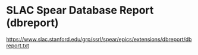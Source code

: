 # SLAC Spear Database Report (dbreport)

https://www.slac.stanford.edu/grp/ssrl/spear/epics/extensions/dbreport/dbreport.txt


